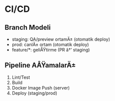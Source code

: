 ﻿# CI/CD

## Branch Modeli
- staging: QA/preview ortamÄ± (otomatik deploy)
- prod: canlÄ± ortam (otomatik deploy)
- feature/*: geliÅŸtirme (PR â†’ staging)

## Pipeline AÅŸamalarÄ±
1. Lint/Test
2. Build
3. Docker Image Push (server)
4. Deploy (staging/prod)
